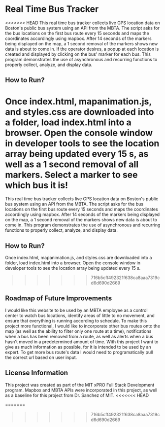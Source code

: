 # Real Time Bus Tracker
<<<<<<< HEAD
This real time bus tracker collects live GPS location data on Boston's public bus system using an API from the MBTA. The script asks for the bus locations on the first bus route every 15 seconds and maps the coordinates accordingly using mapbox. After 14 seconds of the markers being displayed on the map, a 1 second removal of the markers shows new data is about to come in. If the operator desires, a popup at each location is created and displayed by clicking on the bus' marker for each bus. This program demonstrates the use of asynchronous and recurring functions to properly collect, analyze, and display data.

## How to Run?
Once index.html, mapanimation.js, and styles.css are downloaded into a folder, load index.html into a browser. 
Open the console window in developer tools to see the location array being updated every 15 s, as well as a 1 second removal of all markers. Select a marker to see which bus it is!
=======
This real time bus tracker collects live GPS location data on Boston's public bus system using an API from the MBTA. The script asks for the bus locations on the first bus route every 15 seconds and maps the coordinates accordingly using mapbox. After 14 seconds of the markers being displayed on the map, a 1 second removal of the markers shows new data is about to come in. This program demonstrates the use of asynchronous and recurring functions to properly collect, analyze, and display data.

## How to Run?
Once index.html, mapanimation.js, and styles.css are downloaded into a folder, load index.html into a browser. 
Open the console window in developer tools to see the location array being updated every 15 s.
>>>>>>> 716b5cff492321f638ca8aaa7319cd6d690d2669

## Roadmap of Future Improvements
I would like this website to be used by an MBTA employee as a control center to watch bus locations, identify areas of little to no movement, and ensure that everything is running according to schedule. To make this project more functional, I would like to incorporate other bus routes onto the map (as well as the ability to filter only one route at a time), notifications when a bus has been removed from a route, as well as alerts when a bus hasn't moved in a predetermined amount of time. With this project I want to give as much information as possible, for it is intended to be used by an expert. To get more bus route's data I would need to programatically pull the correct url based on user input.

## License Information
This project was created as part of the MIT xPRO Full Stack Development program. Mapbox and MBTA APIs were incorporated in this project, as well as a baseline for this project from Dr. Sanchez of MIT. 
<<<<<<< HEAD

=======
>>>>>>> 716b5cff492321f638ca8aaa7319cd6d690d2669
